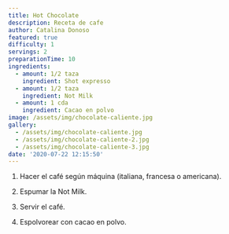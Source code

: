 ```yaml
---
title: Hot Chocolate
description: Receta de cafe
author: Catalina Donoso
featured: true
difficulty: 1
servings: 2
preparationTime: 10
ingredients:
  - amount: 1/2 taza
    ingredient: Shot expresso
  - amount: 1/2 taza
    ingredient: Not Milk
  - amount: 1 cda
    ingredient: Cacao en polvo
image: /assets/img/chocolate-caliente.jpg
gallery:
  - /assets/img/chocolate-caliente.jpg
  - /assets/img/chocolate-caliente-2.jpg
  - /assets/img/chocolate-caliente-3.jpg
date: '2020-07-22 12:15:50'
---
```

1. Hacer el café según máquina (italiana, francesa o americana).		

2. Espumar la Not Milk.		

3. Servir el café.		

4. Espolvorear con cacao en polvo.
